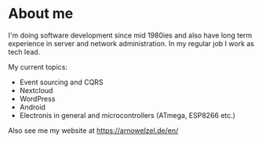 # About me

I'm doing software development since mid 1980ies and also have long term experience in server and network administration. In my regular job I work as tech lead.

My current topics:

- Event sourcing and CQRS
- Nextcloud
- WordPress
- Android
- Electronis in general and microcontrollers (ATmega, ESP8266 etc.)

Also see me my website at https://arnowelzel.de/en/
